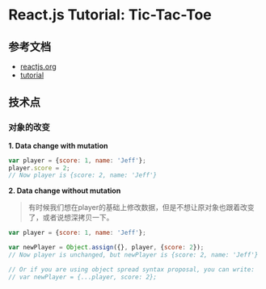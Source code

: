 # React.js Tutorial: Tic-Tac-Toe

## 参考文档
- [reactjs.org](https://reactjs.org/)
- [tutorial](https://reactjs.org/tutorial/tutorial.html)



## 技术点

### 对象的改变
**1. Data change with mutation**

```js
var player = {score: 1, name: 'Jeff'};
player.score = 2;
// Now player is {score: 2, name: 'Jeff'}
```

**2. Data change without mutation**
> 有时候我们想在player的基础上修改数据，但是不想让原对象也跟着改变了，或者说想深拷贝一下。

```js
var player = {score: 1, name: 'Jeff'};

var newPlayer = Object.assign({}, player, {score: 2});
// Now player is unchanged, but newPlayer is {score: 2, name: 'Jeff'}

// Or if you are using object spread syntax proposal, you can write:
// var newPlayer = {...player, score: 2};
```
